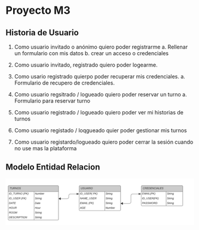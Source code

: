 # Proyecto M3

## Historia de Usuario

1. Como usuario invitado o anónimo quiero poder registrarme
	a. Rellenar un formulario con mis datos
	b. crear un acceso o credenciales

2. Como usuario invitado, registrado quiero poder logearme.

3. Como usario registrado quierpo poder recuperar mis credenciales. 
	a. Formulario de recupero de credenciales.

4. Como usuario regsitrado / logueado quiero poder reservar un turno
	a. Formulario para reservar turno

5. Como usuario registrado / logueado quiero poder ver mi historias de turnos

6. Como usuario registado / loqgueado quier poder gestionar mis turnos

7. Como usuario registardo/logueado quiero poder cerrar la sesión cuando no
use mas la plataforma


## Modelo Entidad Relacion


![Se considera 3 entidades](./back/modelo_entidad_relacion.png)